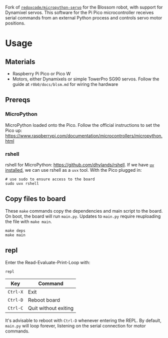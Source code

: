 Fork of [`redoxcode/micropython-servo`](https://github.com/redoxcode/micropython-servo) for the Blossom robot, with support for Dynamixel servos.
This software for the Pi Pico microcontroller receives serial commands from an external Python process and controls servo motor positions.

# Usage

## Materials
- Raspberry Pi Pico or Pico W
- Motors, either Dynamixels or simple TowerPro SG90 servos. Follow the guide at `r0b0/docs/blsm.md` for wiring the hardware

## Prereqs

### MicroPython
MicroPython loaded onto the Pico. Follow the official instructions to set the Pico up: https://www.raspberrypi.com/documentation/microcontrollers/micropython.html

### rshell
rshell for MicroPython: https://github.com/dhylands/rshell.
If we have [`uv` installed](https://docs.astral.sh/uv/getting-started/installation/), we can use rshell as a `uvx` tool.
With the Pico plugged in:
```
# use sudo to ensure access to the board
sudo uvx rshell 
```

## Copy files to board
These `make` commands copy the dependencies and main script to the board.
On boot, the board will run `main.py`.
Updates to `main.py` require reuploading the file with `make main`.
```
make deps
make main
```

## repl
Enter the Read-Evaluate-Print-Loop with:
```
repl
```
| Key | Command |
| --- | ------- |
| `Ctrl-X` | Exit |
| `Ctrl-D` | Reboot board |
| `Ctrl-C` | Quit without exiting |

It's advisable to reboot with `Ctrl-D` whenever entering the REPL. 
By default, `main.py` will loop forever, listening on the serial connection for motor commands.
